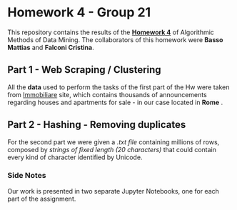 
# Homework 4 - Group 21

This repository contains the results of the [__Homework 4__](https://github.com/CriMenghini/ADM-2018/tree/master/Homework_4) of Algorithmic Methods of Data Mining. The collaborators of this homework were __Basso Mattias__ and __Falconi Cristina__.

## Part 1 - Web Scraping / Clustering

All the __data__ used to perform the tasks of the first part of the Hw were taken from [Immobiliare](https://www.immobiliare.it/vendita-case/roma/?criterio=rilevanza&pag=1) site, which contains thousands of announcements regarding houses and apartments for sale - in our case located in __Rome__ .

## Part 2 - Hashing - Removing duplicates

For the second part we were given a _.txt file_ containing millions of rows, composed by _strings of fixed length (20 characters)_ that could contain every kind of character identified by Unicode.

### Side Notes


Our work is presented in two separate Jupyter Notebooks, one for each part of the assignment.

